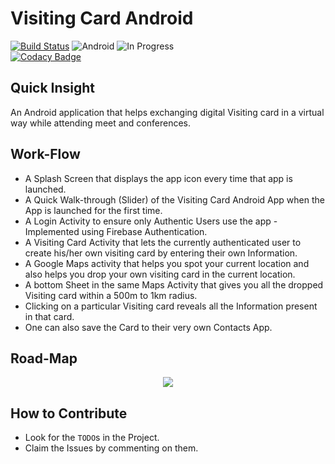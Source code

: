 # Visiting Card Android

[![Build Status](https://travis-ci.org/JbossOutreach/visiting-card-android.svg?branch=master)](https://travis-ci.org/JbossOutreach/visiting-card-android)
![Android](https://img.shields.io/badge/GCI-Android-green.svg?longCache=true&style=flat-square)   ![In Progress](https://img.shields.io/badge/In--progress-true-green.svg?longCache=true&style=flat-square) <br />
[![Codacy Badge](https://api.codacy.com/project/badge/Grade/06bd6acff9cd4506985192596642ef5f)](https://www.codacy.com/app/JBossOutreach/visiting-card-android?utm_source=github.com&amp;utm_medium=referral&amp;utm_content=JBossOutreach/visiting-card-android&amp;utm_campaign=Badge_Grade)

## Quick Insight
An Android application that helps exchanging digital Visiting card in a virtual way while attending meet and conferences.<br>

## Work-Flow
- A Splash Screen that displays the app icon every time that app is launched.<br>
- A Quick Walk-through (Slider) of the Visiting Card Android App when the App is launched for the first time.<br>
- A Login Activity to ensure only Authentic Users use the app - Implemented using Firebase Authentication.<br>
- A Visiting Card Activity that lets the currently authenticated user to create his/her own visiting card by entering their own Information.<br>
- A Google Maps activity that helps you spot your current location and also helps you drop your own visiting card in the current location.<br>
- A bottom Sheet in the same Maps Activity that gives you all the dropped Visiting card within a 500m to 1km radius.<br>
- Clicking on a particular Visiting card reveals all the Information present in that card.
- One can also save the Card to their very own Contacts App.<br>

## Road-Map
<p align="center">
    <img src="Images/Visiting_Card_Map.jpg">
</p>

## How to Contribute
- Look for the `TODO`s in the Project.<br>
- Claim the Issues by commenting on them.

